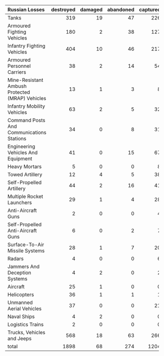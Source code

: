 | Russian Losses                                   |   destroyed |   damaged |   abandoned |   captured |   total |
|:-------------------------------------------------|------------:|----------:|------------:|-----------:|--------:|
| Tanks                                            |         319 |        19 |          47 |        226 |     611 |
| Armoured Fighting Vehicles                       |         180 |         2 |          38 |        127 |     347 |
| Infantry Fighting Vehicles                       |         404 |        10 |          46 |        217 |     677 |
| Armoured Personnel Carriers                      |          38 |         2 |          14 |         54 |     108 |
| Mine-Resistant Ambush Protected  (MRAP) Vehicles |          13 |         1 |           3 |          8 |      25 |
| Infantry Mobility Vehicles                       |          63 |         2 |           5 |         32 |     102 |
| Command Posts And Communications Stations        |          34 |         0 |           8 |         31 |      73 |
| Engineering Vehicles And Equipment               |          41 |         0 |          15 |         67 |     123 |
| Heavy Mortars                                    |           5 |         0 |           0 |          8 |      13 |
| Towed Artillery                                  |          12 |         4 |           5 |         38 |      59 |
| Self-Propelled Artillery                         |          44 |         2 |          16 |         41 |     103 |
| Multiple Rocket Launchers                        |          29 |         1 |           4 |         28 |      62 |
| Anti-Aircraft Guns                               |           2 |         0 |           0 |          4 |       6 |
| Self-Propelled Anti-Aircraft Guns                |           6 |         0 |           2 |          7 |      15 |
| Surface-To-Air Missile Systems                   |          28 |         1 |           7 |         20 |      56 |
| Radars                                           |           4 |         0 |           0 |          6 |      10 |
| Jammers And Deception Systems                    |           4 |         2 |           0 |          2 |       8 |
| Aircraft                                         |          25 |         1 |           0 |          0 |      26 |
| Helicopters                                      |          36 |         1 |           1 |          1 |      39 |
| Unmanned Aerial Vehicles                         |          37 |         0 |           0 |         21 |      58 |
| Naval Ships                                      |           4 |         2 |           0 |          0 |       6 |
| Logistics Trains                                 |           2 |         0 |           0 |          0 |       2 |
| Trucks, Vehicles and Jeeps                       |         568 |        18 |          63 |        266 |     915 |
| total                                            |        1898 |        68 |         274 |       1204 |    3444 |